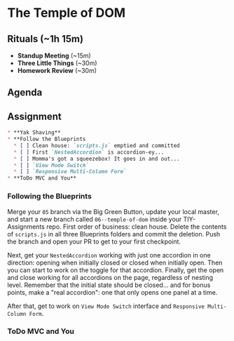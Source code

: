 # The Temple of DOM

## Rituals (~1h 15m)

* **Standup Meeting** (~15m)
* **Three Little Things** (~30m)
* **Homework Review** (~30m)

## Agenda

## Assignment

```markdown
* **Yak Shaving**
* **Follow the Blueprints
  * [ ] Clean house: `scripts.js` emptied and committed
  * [ ] First `NestedAccordion` is accordion-ey...
  * [ ] Momma's got a squeezebox! It goes in and out...
  * [ ] `View Mode Switch`
  * [ ] `Responsive Multi-Column Form`
* **ToDo MVC and You**
```

### Following the Blueprints

Merge your `05` branch via the Big Green Button, update your local master, and start a new branch called `06--temple-of-dom` inside your TIY-Assignments repo. First order of business: clean house. Delete the contents of `scripts.js` in all three Blueprints folders and commit the deletion. Push the branch and open your PR to get to your first checkpoint.

Next, get your `NestedAccordion` working with just one accordion in one direction: opening when initially closed or closed when initially open. Then you can start to work on the toggle for that accordion. Finally, get the open and close working for all accordions on the page, regardless of nesting level. Remember that the initial state should be closed... and for bonus points, make a "real accordion": one that only opens one panel at a time.

After that, get to work on `View Mode Switch` interface and `Responsive Multi-Column Form`.

### ToDo MVC and You
